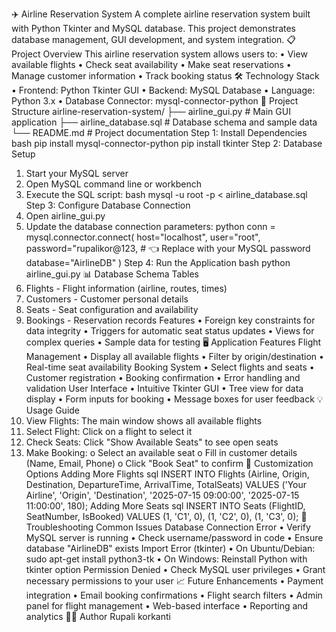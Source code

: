 ✈️ Airline Reservation System
A complete airline reservation system built with Python Tkinter and MySQL database. This project demonstrates database management, GUI development, and system integration.
📋 Project Overview
This airline reservation system allows users to:
•	View available flights
•	Check seat availability
•	Make seat reservations
•	Manage customer information
•	Track booking status
🛠️ Technology Stack
•	Frontend: Python Tkinter GUI
•	Backend: MySQL Database
•	Language: Python 3.x
•	Database Connector: mysql-connector-python
📁 Project Structure
airline-reservation-system/
├── airline_gui.py          # Main GUI application
├── airline_database.sql    # Database schema and sample data
└── README.md              # Project documentation
Step 1: Install Dependencies
bash
pip install mysql-connector-python
pip install tkinter 
Step 2: Database Setup
1.	Start your MySQL server
2.	Open MySQL command line or workbench
3.	Execute the SQL script:
bash
mysql -u root -p < airline_database.sql
Step 3: Configure Database Connection
1.	Open airline_gui.py
2.	Update the database connection parameters:
python
conn = mysql.connector.connect(
    host="localhost",
    user="root", 
    password="rupalikor@123,  # 👈 Replace with your MySQL password
    database="AirlineDB"
)
Step 4: Run the Application
bash
python airline_gui.py
📊 Database Schema
Tables
1.	Flights - Flight information (airline, routes, times)
2.	Customers - Customer personal details
3.	Seats - Seat configuration and availability
4.	Bookings - Reservation records
Features
•	Foreign key constraints for data integrity
•	Triggers for automatic seat status updates
•	Views for complex queries
•	Sample data for testing
🖥️ Application Features
Flight Management
•	Display all available flights
•	Filter by origin/destination
•	Real-time seat availability
Booking System
•	Select flights and seats
•	Customer registration
•	Booking confirmation
•	Error handling and validation
User Interface
•	Intuitive Tkinter GUI
•	Tree view for data display
•	Form inputs for booking
•	Message boxes for user feedback
💡 Usage Guide
1.	View Flights: The main window shows all available flights
2.	Select Flight: Click on a flight to select it
3.	Check Seats: Click "Show Available Seats" to see open seats
4.	Make Booking: 
o	Select an available seat
o	Fill in customer details (Name, Email, Phone)
o	Click "Book Seat" to confirm
🔧 Customization Options
Adding More Flights
sql
INSERT INTO Flights (Airline, Origin, Destination, DepartureTime, ArrivalTime, TotalSeats)
VALUES ('Your Airline', 'Origin', 'Destination', '2025-07-15 09:00:00', '2025-07-15 11:00:00', 180);
Adding More Seats
sql
INSERT INTO Seats (FlightID, SeatNumber, IsBooked)
VALUES (1, 'C1', 0), (1, 'C2', 0), (1, 'C3', 0);
🐛 Troubleshooting
Common Issues
Database Connection Error
•	Verify MySQL server is running
•	Check username/password in code
•	Ensure database "AirlineDB" exists
Import Error (tkinter)
•	On Ubuntu/Debian: sudo apt-get install python3-tk
•	On Windows: Reinstall Python with tkinter option
Permission Denied
•	Check MySQL user privileges
•	Grant necessary permissions to your user
📈 Future Enhancements
•	Payment integration
•	Email booking confirmations
•	Flight search filters
•	Admin panel for flight management
•	Web-based interface
•	Reporting and analytics
👨‍💻 Author
Rupali korkanti
